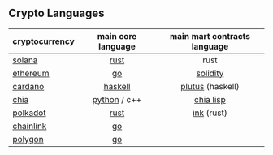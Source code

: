 ## Crypto Languages

| cryptocurrency 				| main core language 				| main mart contracts language				|
| :-- 						| :-: 						| :-: 							|
| [solana](https://github.com/solana-labs)	| [rust](https://github.com/solana-labs/solana)	| rust							|
| [ethereum](https://github.com/ethereum/)	| [go](https://github.com/ethereum/go-ethereum)	| [solidity](https://github.com/ethereum/solidity)	|
| [cardano](https://github.com/input-output-hk)	| [haskell](https://github.com/input-output-hk/cardano-node)| [plutus](https://github.com/input-output-hk/plutus) (haskell)|
| [chia](https://github.com/Chia-Network/)	| [python](https://github.com/Chia-Network/chia-blockchain) / c++ | [chia lisp](https://chialisp.com/)	|
| [polkadot](https://github.com/paritytech/) 	| [rust](https://github.com/paritytech/polkadot) | [ink](https://github.com/paritytech/ink) (rust) 	|
| [chainlink](https://github.com/smartcontractkit) | [go](https://github.com/smartcontractkit/chainlink) |
| [polygon](https://github.com/maticnetwork) | [go](https://github.com/maticnetwork/bor)